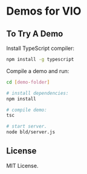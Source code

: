 # Demos for VIO

## To Try A Demo

Install TypeScript compiler:

```sh
npm install -g typescript
```

Compile a demo and run:

```sh
cd [demo-folder]

# install dependencies:
npm install

# compile demo:
tsc

# start server.
node bld/server.js
```

## License

MIT License.
